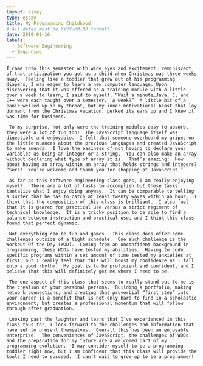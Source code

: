 ```yaml
---
layout: essay
type: essay
title: My Programming Childhood
# All dates must be YYYY-MM-DD format!
date: 2019-01-16
labels:
  - Software Engineering
  - Beginning
---
```




    I came into this semester with wide eyes and excitement, reminiscent of that anticipation you got as a child when Christmas was three weeks away.  Feeling like a toddler that grew out of his programming diapers, I was eager to learn a new computer language. Upon discovering that it was offered as a training module with a little over a week to learn, I said to myself, “Wait a minute…Java, C, and C++ were each taught over a semester.  A week?”  A little bit of a panic welled up in my throat, but my inner motivational beast that lay dormant from the Christmas vacation, perked its ears up and I knew it was time for business.  
    
     To my surprise, not only were the training modules easy to absorb, they were a lot of fun too!  The JavaScript language itself was digestible and enjoyable.  I felt that someone overheard my gripes on the little nuances about the previous languages and created JavaScript to make amends.  I love the easiness of not having to declare your variables as being an integer or a string.  You can also make an array without declaring what type of array it is.  That’s amazing!  How about having an array within an array that holds strings and integers?  “Sure!  You’re welcome and thank you for shopping at JavaScript.” 
     
     As far as this software engineering class goes, I am really enjoying myself.  There are a lot of tasks to accomplish but these tasks tantalize what I enjoy doing anyway.  It can be comparable to telling a surfer that he has to catch at least twenty waves within an hour.  I think that the composition of this class is brilliant.  I also feel that it is geared for practical use versus a strict regiment of technical knowledge.  It is a tricky position to be able to find a balance between instruction and practical use, and I think this class found that perfect dynamic.  
     
     Not everything can be fun and games.  This class does offer some challenges outside of a tight schedule.  One such challenge is the Workout Of the Day (WOD).  Coming from an unconfident background in programming, these WODs have tested my abilities.  Having to code specific programs within a set amount of time tested my anxieties at first, but I really feel that this will boost my confidence as I fall into a good rhythm.  My goal is to be proficient and confident, and I believe that this will definitely get me where I need to be.
     
     The one aspect of this class that seems to really stand out to me is the creation of your personal persona.  Building a portfolio, making network connections, and creating that proverbial “first step” into your career is a benefit that is not only hard to find in a scholastic environment, but creates a professional momentum that will follow through after graduation.
     
     Looking past the laughter and tears that I’ve experienced in this class thus far, I look forward to the challenges and information that have yet to present themselves.  Overall this has been an enjoyable enterprise.  The conveniences of JavaScript, the challenges of WODs, and the preparation for my future are a welcomed part of my programming evolution.  I may consider myself to be a programming toddler right now, but I am confident that this class will provide the tools I need to succeed.  I can’t wait to grow up to be a programmer!


